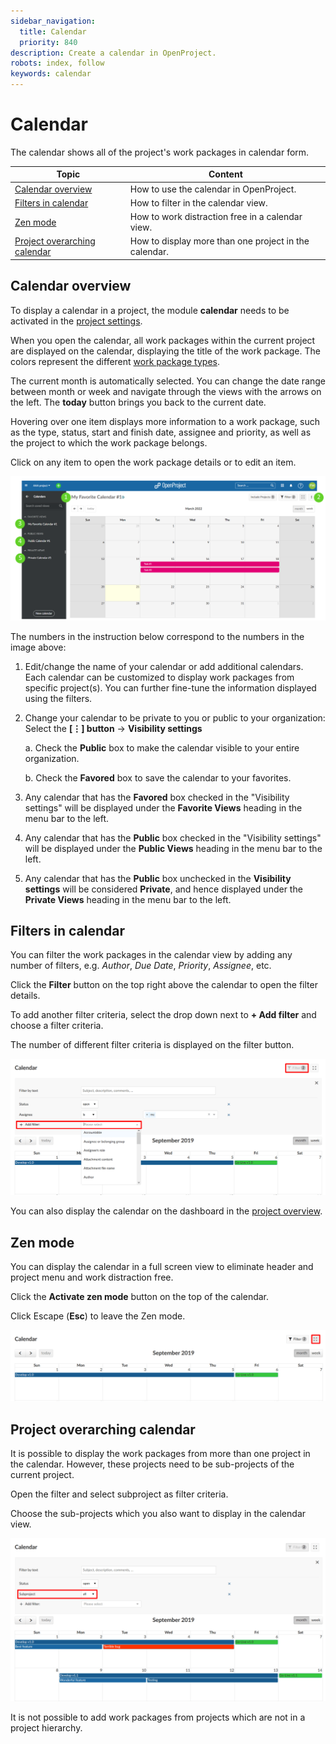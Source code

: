 ```yaml
---
sidebar_navigation:
  title: Calendar
  priority: 840
description: Create a calendar in OpenProject.
robots: index, follow
keywords: calendar
---
```


# Calendar

The calendar shows all of the project's work packages in calendar form.

| Topic                                                        | Content                                               |
| ------------------------------------------------------------ | ----------------------------------------------------- |
| [Calendar overview](#calendar-overview)                      | How to use the calendar in OpenProject.               |
| [Filters in calendar](#filters-in-calendar)                  | How to filter in the calendar view.                   |
| [Zen mode](#zen-mode)                                        | How to work distraction free in a calendar view.      |
| [Project overarching calendar](#project-overarching-calendar) | How to display more than one project in the calendar. |


## Calendar overview

To display a calendar in a project, the module **calendar** needs to be activated in the [project settings](../projects/#project-settings).

When you open the calendar, all work packages within the current project are displayed on the calendar, displaying the title of the work package. The colors represent the different [work package types](../../system-admin-guide/manage-work-packages/work-package-types).

The current month is automatically selected. You can change the  date range between month or week and navigate through the views with the arrows on the left. The **today** button brings you back to the current date.

Hovering over one item displays more information to a work package, such as the type, status, start and finish date, assignee and priority, as well as the project to which the work package belongs.

Click on any item to open the work package details or to edit an item.

![Calendar overview](calendar-overview.png)

The numbers in the instruction below correspond to the numbers in the image above:

1. Edit/change the name of your calendar or add additional calendars. Each calendar can be customized to display work packages from specific project(s). You can further fine-tune the information displayed using the filters.

2. Change your calendar to be private to you or public to your organization: Select the **[⋮] button** -> **Visibility settings**

   a. Check the **Public** box to make the calendar visible to your entire organization.

   b. Check the **Favored** box to save the calendar to your favorites.

3. Any calendar that has the **Favored** box checked in the "Visibility settings" will be displayed under the **Favorite Views** heading in the menu bar to the left.

4. Any calendar that has the **Public** box checked in the "Visibility settings" will be displayed under the **Public Views** heading in the menu bar to the left.

5. Any calendar that has the **Public** box unchecked in the **Visibility settings** will be considered **Private**, and hence displayed under the **Private Views** heading in the menu bar to the left.

## Filters in calendar

You can filter the work packages in the calendar view by adding any number of filters, e.g. *Author*, *Due Date*, *Priority*, *Assignee*, etc.

Click the **Filter** button on the top right above the calendar to open the filter details.

To add another filter criteria, select the drop down next to **+ Add filter** and choose a filter criteria.

The number of different filter criteria is displayed on the filter button.

![filter-calendar](filter-calendar.png)

You can also display the calendar on the dashboard in the [project overview](../project-overview/#calendar-widget).

## Zen mode

You can display the calendar in a full screen view to eliminate header and project menu and work distraction free.

Click the **Activate zen mode** button on the top of the calendar.

Click Escape (**Esc**) to leave the Zen mode.

![zen-calendar](zen-calendar.png)

## Project overarching calendar

It is possible to display the work packages from more than one project in the calendar. However, these projects need to be sub-projects of the current project.

Open the filter and select subproject as filter criteria.

Choose the sub-projects which you also want to display in the calendar view.

![subproject-calendar](subproject-calendar.png)

It is not possible to add work packages from projects which are not in a project hierarchy.
